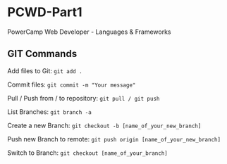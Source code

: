 # PCWD-Part1
PowerCamp Web Developer - Languages &amp; Frameworks

## GIT Commands

Add files to Git: `git add .`

Commit files: `git commit -m "Your message"` 

Pull / Push from / to repository: `git pull / git push` 

List Branches: `git branch -a` 

Create a new Branch: `git checkout -b [name_of_your_new_branch]`

Push new Branch to remote: `git push origin [name_of_your_new_branch]`

Switch to Branch: `git checkout [name_of_your_branch]`
